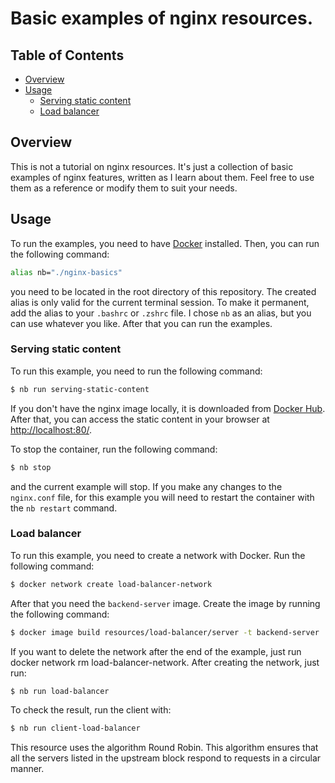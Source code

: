 # Basic examples of nginx resources. <!-- omit in toc -->

## Table of Contents <!-- omit in toc -->
- [Overview](#overview)
- [Usage](#usage)
  - [Serving static content](#serving-static-content)
  - [Load balancer](#load-balancer)

## Overview

This is not a tutorial on nginx resources. It's just a collection of basic examples of nginx features, written as I learn about them. Feel free to use them as a reference or modify them to suit your needs.

## Usage

To run the examples, you need to have [Docker](https://www.docker.com/) installed. Then, you can run the following command:

```bash
alias nb="./nginx-basics"
```

you need to be located in the root directory of this repository. The created alias is only valid for the current terminal session. To make it permanent, add the alias to your `.bashrc` or `.zshrc` file. I chose `nb` as an alias, but you can use whatever you like. After that you can run the examples.

### Serving static content

To run this example, you need to run the following command:

```bash
$ nb run serving-static-content
```

If you don't have the nginx image locally, it is downloaded from [Docker Hub](https://hub.docker.com/). After that, you can access the static content in your browser at [http://localhost:80/](http://localhost:80/).

To stop the container, run the following command:

```bash
$ nb stop
```

and the current example will stop. If you make any changes to the `nginx.conf` file, for this example you will need to restart the container with the `nb restart` command.

### Load balancer

To run this example, you need to create a network with Docker. Run the following command:

```bash
$ docker network create load-balancer-network
```

After that you need the `backend-server` image. Create the image by running the following command:

```bash
$ docker image build resources/load-balancer/server -t backend-server
```

If you want to delete the network after the end of the example, just run docker network rm load-balancer-network. After creating the network, just run:

```bash
$ nb run load-balancer
```

To check the result, run the client with:

```bash
$ nb run client-load-balancer
```

This resource uses the algorithm Round Robin. This algorithm ensures that all the servers listed in the upstream block respond to requests in a circular manner.
